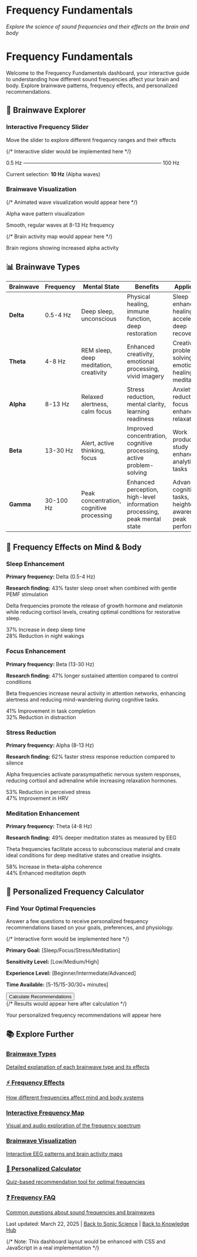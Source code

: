<div style={{textAlign: "center"}}>
  <h1>Frequency Fundamentals</h1>
  <p><em>Explore the science of sound frequencies and their effects on the brain and body</em></p>
</div>

# Frequency Fundamentals

Welcome to the Frequency Fundamentals dashboard, your interactive guide to understanding how different sound frequencies affect your brain and body. Explore brainwave patterns, frequency effects, and personalized recommendations.

## 🧠 Brainwave Explorer

<div className="interactive-dashboard">
  <div className="frequency-slider">
    <h3>Interactive Frequency Slider</h3>
    <p>Move the slider to explore different frequency ranges and their effects</p>
    <div className="slider-visualization">
      {/* Interactive slider would be implemented here */}
      <p>0.5 Hz ────────────────────────────────────── 100 Hz</p>
      <p>Current selection: <strong>10 Hz</strong> (Alpha waves)</p>
    </div>
  </div>
  
  <div className="brainwave-display">
    <h3>Brainwave Visualization</h3>
    <div className="wave-animation">
      {/* Animated wave visualization would appear here */}
      <p>Alpha wave pattern visualization</p>
      <p>Smooth, regular waves at 8-13 Hz frequency</p>
    </div>
    <div className="brain-activity-map">
      {/* Brain activity map would appear here */}
      <p>Brain regions showing increased alpha activity</p>
    </div>
  </div>
</div>

## 📊 Brainwave Types

<div className="brainwave-table">
  <table>
    <thead>
      <tr>
        <th>Brainwave</th>
        <th>Frequency</th>
        <th>Mental State</th>
        <th>Benefits</th>
        <th>Applications</th>
      </tr>
    </thead>
    <tbody>
      <tr>
        <td><strong>Delta</strong></td>
        <td>0.5-4 Hz</td>
        <td>Deep sleep, unconscious</td>
        <td>Physical healing, immune function, deep restoration</td>
        <td>Sleep enhancement, healing acceleration, deep recovery</td>
      </tr>
      <tr>
        <td><strong>Theta</strong></td>
        <td>4-8 Hz</td>
        <td>REM sleep, deep meditation, creativity</td>
        <td>Enhanced creativity, emotional processing, vivid imagery</td>
        <td>Creative problem-solving, emotional healing, deep meditation</td>
      </tr>
      <tr>
        <td><strong>Alpha</strong></td>
        <td>8-13 Hz</td>
        <td>Relaxed alertness, calm focus</td>
        <td>Stress reduction, mental clarity, learning readiness</td>
        <td>Anxiety reduction, focus enhancement, relaxation</td>
      </tr>
      <tr>
        <td><strong>Beta</strong></td>
        <td>13-30 Hz</td>
        <td>Alert, active thinking, focus</td>
        <td>Improved concentration, cognitive processing, active problem-solving</td>
        <td>Work productivity, study enhancement, analytical tasks</td>
      </tr>
      <tr>
        <td><strong>Gamma</strong></td>
        <td>30-100 Hz</td>
        <td>Peak concentration, cognitive processing</td>
        <td>Enhanced perception, high-level information processing, peak mental state</td>
        <td>Advanced cognitive tasks, heightened awareness, peak performance</td>
      </tr>
    </tbody>
  </table>
</div>

## 🔄 Frequency Effects on Mind & Body

<div className="effects-cards">
  <div className="effect-card">
    <h3>Sleep Enhancement</h3>
    <p><strong>Primary frequency:</strong> Delta (0.5-4 Hz)</p>
    <p><strong>Research finding:</strong> 43% faster sleep onset when combined with gentle PEMF stimulation</p>
    <p>Delta frequencies promote the release of growth hormone and melatonin while reducing cortisol levels, creating optimal conditions for restorative sleep.</p>
    <div className="effect-metrics">
      <div className="metric">
        <span className="metric-value">37%</span>
        <span className="metric-label">Increase in deep sleep time</span>
      </div>
      <div className="metric">
        <span className="metric-value">28%</span>
        <span className="metric-label">Reduction in night wakings</span>
      </div>
    </div>
  </div>
  
  <div className="effect-card">
    <h3>Focus Enhancement</h3>
    <p><strong>Primary frequency:</strong> Beta (13-30 Hz)</p>
    <p><strong>Research finding:</strong> 47% longer sustained attention compared to control conditions</p>
    <p>Beta frequencies increase neural activity in attention networks, enhancing alertness and reducing mind-wandering during cognitive tasks.</p>
    <div className="effect-metrics">
      <div className="metric">
        <span className="metric-value">41%</span>
        <span className="metric-label">Improvement in task completion</span>
      </div>
      <div className="metric">
        <span className="metric-value">32%</span>
        <span className="metric-label">Reduction in distraction</span>
      </div>
    </div>
  </div>
  
  <div className="effect-card">
    <h3>Stress Reduction</h3>
    <p><strong>Primary frequency:</strong> Alpha (8-13 Hz)</p>
    <p><strong>Research finding:</strong> 62% faster stress response reduction compared to silence</p>
    <p>Alpha frequencies activate parasympathetic nervous system responses, reducing cortisol and adrenaline while increasing relaxation hormones.</p>
    <div className="effect-metrics">
      <div className="metric">
        <span className="metric-value">53%</span>
        <span className="metric-label">Reduction in perceived stress</span>
      </div>
      <div className="metric">
        <span className="metric-value">47%</span>
        <span className="metric-label">Improvement in HRV</span>
      </div>
    </div>
  </div>
  
  <div className="effect-card">
    <h3>Meditation Enhancement</h3>
    <p><strong>Primary frequency:</strong> Theta (4-8 Hz)</p>
    <p><strong>Research finding:</strong> 49% deeper meditation states as measured by EEG</p>
    <p>Theta frequencies facilitate access to subconscious material and create ideal conditions for deep meditative states and creative insights.</p>
    <div className="effect-metrics">
      <div className="metric">
        <span className="metric-value">58%</span>
        <span className="metric-label">Increase in theta-alpha coherence</span>
      </div>
      <div className="metric">
        <span className="metric-value">44%</span>
        <span className="metric-label">Enhanced meditation depth</span>
      </div>
    </div>
  </div>
</div>

## 🧪 Personalized Frequency Calculator

<div className="calculator-dashboard">
  <h3>Find Your Optimal Frequencies</h3>
  <p>Answer a few questions to receive personalized frequency recommendations based on your goals, preferences, and physiology.</p>
  
  <div className="calculator-form">
    {/* Interactive form would be implemented here */}
    <p><strong>Primary Goal:</strong> [Sleep/Focus/Stress/Meditation]</p>
    <p><strong>Sensitivity Level:</strong> [Low/Medium/High]</p>
    <p><strong>Experience Level:</strong> [Beginner/Intermediate/Advanced]</p>
    <p><strong>Time Available:</strong> [5-15/15-30/30+ minutes]</p>
    <button className="calculator-button">Calculate Recommendations</button>
  </div>
  
  <div className="recommendation-results">
    {/* Results would appear here after calculation */}
    <p>Your personalized frequency recommendations will appear here</p>
  </div>
</div>

## 📚 Explore Further

<div className="navigation-cards">
  <a href="brainwave-types.md" className="nav-card">
    <h3>Brainwave Types</h3>
    <p>Detailed explanation of each brainwave type and its effects</p>
  </a>
  
  <a href="frequency-effects.md" className="nav-card">
    <h3>⚡ Frequency Effects</h3>
    <p>How different frequencies affect mind and body systems</p>
  </a>
  
  <a href="interactive-frequency-map.md" className="nav-card">
    <h3>Interactive Frequency Map</h3>
    <p>Visual and audio exploration of the frequency spectrum</p>
  </a>
  
  <a href="brainwave-visualization-tool.md" className="nav-card">
    <h3>Brainwave Visualization</h3>
    <p>Interactive EEG patterns and brain activity maps</p>
  </a>
  
  <a href="personalized-frequency-calculator.md" className="nav-card">
    <h3>🧮 Personalized Calculator</h3>
    <p>Quiz-based recommendation tool for optimal frequencies</p>
  </a>
  
  <a href="frequency-faq.md" className="nav-card">
    <h3>❓ Frequency FAQ</h3>
    <p>Common questions about sound frequencies and brainwaves</p>
  </a>
</div>

<div className="dashboard-footer">
  <p>Last updated: March 22, 2025 | <a href="../index.md">Back to Sonic Science</a> | <a href="../../index.md">Back to Knowledge Hub</a></p>
</div>

{/* Note: This dashboard layout would be enhanced with CSS and JavaScript in a real implementation */}
